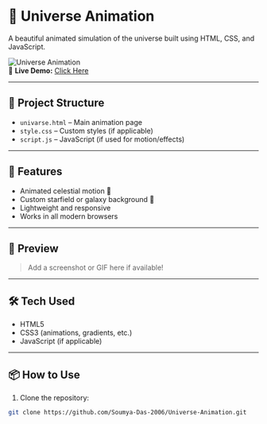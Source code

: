 # 🌌 Universe Animation

A beautiful animated simulation of the universe built using HTML, CSS, and JavaScript.

![Universe Animation](https://img.shields.io/badge/Status-Live-brightgreen?style=flat)  
🔗 **Live Demo:** [Click Here](https://Soumya-Das-2006.github.io/Universe-Animation/univarse.html)

---

## 📁 Project Structure

- `univarse.html` – Main animation page
- `style.css` – Custom styles (if applicable)
- `script.js` – JavaScript (if used for motion/effects)

---

## 🚀 Features

- Animated celestial motion 🌠  
- Custom starfield or galaxy background 🌌  
- Lightweight and responsive  
- Works in all modern browsers  

---

## 📸 Preview

> Add a screenshot or GIF here if available!

---

## 🛠️ Tech Used

- HTML5  
- CSS3 (animations, gradients, etc.)  
- JavaScript (if applicable)

---

## 📦 How to Use

1. Clone the repository:
```bash
git clone https://github.com/Soumya-Das-2006/Universe-Animation.git
